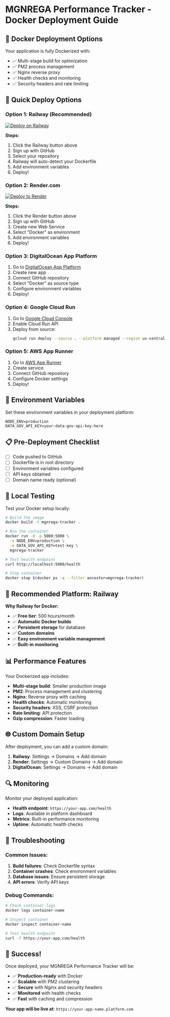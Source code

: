 # MGNREGA Performance Tracker - Docker Deployment Guide

## 🐳 Docker Deployment Options

Your application is fully Dockerized with:
- ✅ Multi-stage build for optimization
- ✅ PM2 process management
- ✅ Nginx reverse proxy
- ✅ Health checks and monitoring
- ✅ Security headers and rate limiting

## 🚀 Quick Deploy Options

### Option 1: Railway (Recommended)
[![Deploy on Railway](https://railway.app/button.svg)](https://railway.app/new/template?template=https://github.com/rampalyadav0001/govt-fellowship-project)

**Steps:**
1. Click the Railway button above
2. Sign up with GitHub
3. Select your repository
4. Railway will auto-detect your Dockerfile
5. Add environment variables
6. Deploy!

### Option 2: Render.com
[![Deploy to Render](https://render.com/images/deploy-to-render-button.svg)](https://render.com/deploy?repo=https://github.com/rampalyadav0001/govt-fellowship-project)

**Steps:**
1. Click the Render button above
2. Sign up with GitHub
3. Create new Web Service
4. Select "Docker" as environment
5. Add environment variables
6. Deploy!

### Option 3: DigitalOcean App Platform
1. Go to [DigitalOcean App Platform](https://cloud.digitalocean.com/apps)
2. Create new app
3. Connect GitHub repository
4. Select "Docker" as source type
5. Configure environment variables
6. Deploy!

### Option 4: Google Cloud Run
1. Go to [Google Cloud Console](https://console.cloud.google.com)
2. Enable Cloud Run API
3. Deploy from source:
   ```bash
   gcloud run deploy --source . --platform managed --region us-central1
   ```

### Option 5: AWS App Runner
1. Go to [AWS App Runner](https://console.aws.amazon.com/apprunner)
2. Create service
3. Connect GitHub repository
4. Configure Docker settings
5. Deploy!

## 🔧 Environment Variables

Set these environment variables in your deployment platform:

```
NODE_ENV=production
DATA_GOV_API_KEY=your-data-gov-api-key-here
```

## 📋 Pre-Deployment Checklist

- [ ] Code pushed to GitHub
- [ ] Dockerfile is in root directory
- [ ] Environment variables configured
- [ ] API keys obtained
- [ ] Domain name ready (optional)

## 🧪 Local Testing

Test your Docker setup locally:

```bash
# Build the image
docker build -t mgnrega-tracker .

# Run the container
docker run -d -p 5000:5000 \
  -e NODE_ENV=production \
  -e DATA_GOV_API_KEY=test-key \
  mgnrega-tracker

# Test health endpoint
curl http://localhost:5000/health

# Stop container
docker stop $(docker ps -q --filter ancestor=mgnrega-tracker)
```

## 🎯 Recommended Platform: Railway

**Why Railway for Docker:**
- ✅ **Free tier**: 500 hours/month
- ✅ **Automatic Docker builds**
- ✅ **Persistent storage** for database
- ✅ **Custom domains**
- ✅ **Easy environment variable management**
- ✅ **Built-in monitoring**

## 📊 Performance Features

Your Dockerized app includes:
- **Multi-stage build**: Smaller production image
- **PM2**: Process management and clustering
- **Nginx**: Reverse proxy with caching
- **Health checks**: Automatic monitoring
- **Security headers**: XSS, CSRF protection
- **Rate limiting**: API protection
- **Gzip compression**: Faster loading

## 🌐 Custom Domain Setup

After deployment, you can add a custom domain:

1. **Railway**: Settings → Domains → Add domain
2. **Render**: Settings → Custom Domains → Add domain
3. **DigitalOcean**: Settings → Domains → Add domain

## 🔍 Monitoring

Monitor your deployed application:
- **Health endpoint**: `https://your-app.com/health`
- **Logs**: Available in platform dashboard
- **Metrics**: Built-in performance monitoring
- **Uptime**: Automatic health checks

## 🚨 Troubleshooting

### Common Issues:
1. **Build failures**: Check Dockerfile syntax
2. **Container crashes**: Check environment variables
3. **Database issues**: Ensure persistent storage
4. **API errors**: Verify API keys

### Debug Commands:
```bash
# Check container logs
docker logs container-name

# Inspect container
docker inspect container-name

# Test health endpoint
curl -f https://your-app.com/health
```

## 🎉 Success!

Once deployed, your MGNREGA Performance Tracker will be:
- ✅ **Production-ready** with Docker
- ✅ **Scalable** with PM2 clustering
- ✅ **Secure** with Nginx and security headers
- ✅ **Monitored** with health checks
- ✅ **Fast** with caching and compression

**Your app will be live at**: `https://your-app-name.platform.com`
